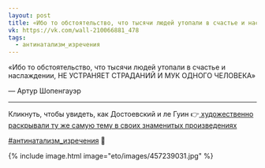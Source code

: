 ```yaml
---
layout: post
title: «Ибо то обстоятельство, что тысячи людей утопали в счастье и наслаждении...»
vk: https://vk.com/wall-210066881_478
tags:
  - антинатализм_изречения
---
```

«Ибо то обстоятельство, что тысячи людей утопали в счастье и наслаждении, НЕ УСТРАНЯЕТ СТРАДАНИЙ И МУК ОДНОГО ЧЕЛОВЕКА»

— Артур Шопенгауэр
___
Кликнуть, чтобы увидеть, как Достоевский и ле Гуин 👉[ художественно раскрывали ту же самую тему в своих знаменитых произведениях](../zhenshina/1709.html)

[#антинатализм_изречения](poisk.html#антинатализм_изречения) 💎

{% include image.html image="eto/images/457239031.jpg" %}